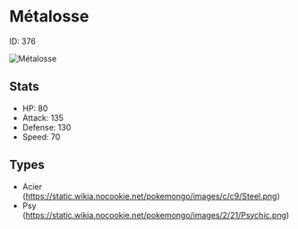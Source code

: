 # Métalosse


ID: 376

![](https://raw.githubusercontent.com/PokeAPI/sprites/master/sprites/pokemon/other/official-artwork/376.png "Métalosse")

## Stats


 - HP: 80
 - Attack: 135
 - Defense: 130
 - Speed: 70

## Types


 - Acier (https://static.wikia.nocookie.net/pokemongo/images/c/c9/Steel.png)
 - Psy (https://static.wikia.nocookie.net/pokemongo/images/2/21/Psychic.png)
